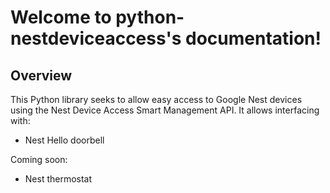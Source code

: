# Welcome to python-nestdeviceaccess's documentation!

## Overview 
This Python library seeks to allow easy access to Google Nest devices using the Nest Device Access Smart Management API.
It allows interfacing with:

- Nest Hello doorbell

Coming soon:

- Nest thermostat
